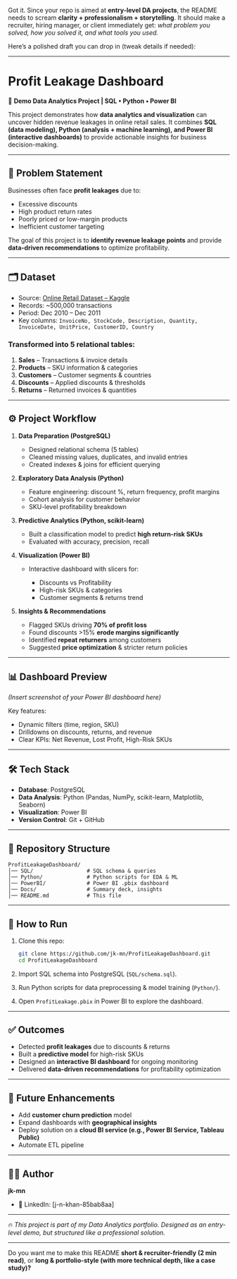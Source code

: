 Got it. Since your repo is aimed at **entry-level DA projects**, the README needs to scream **clarity + professionalism + storytelling**. It should make a recruiter, hiring manager, or client immediately get: *what problem you solved, how you solved it, and what tools you used.*

Here’s a polished draft you can drop in (tweak details if needed):

---

# Profit Leakage Dashboard

🚀 **Demo Data Analytics Project | SQL • Python • Power BI**

This project demonstrates how **data analytics and visualization** can uncover hidden revenue leakages in online retail sales. It combines **SQL (data modeling), Python (analysis + machine learning), and Power BI (interactive dashboards)** to provide actionable insights for business decision-making.

---

## 📌 Problem Statement

Businesses often face **profit leakages** due to:

* Excessive discounts
* High product return rates
* Poorly priced or low-margin products
* Inefficient customer targeting

The goal of this project is to **identify revenue leakage points** and provide **data-driven recommendations** to optimize profitability.

---

## 🗂️ Dataset

* Source: [Online Retail Dataset – Kaggle](https://www.kaggle.com/datasets)
* Records: \~500,000 transactions
* Period: Dec 2010 – Dec 2011
* Key columns: `InvoiceNo, StockCode, Description, Quantity, InvoiceDate, UnitPrice, CustomerID, Country`

### Transformed into 5 relational tables:

1. **Sales** – Transactions & invoice details
2. **Products** – SKU information & categories
3. **Customers** – Customer segments & countries
4. **Discounts** – Applied discounts & thresholds
5. **Returns** – Returned invoices & quantities

---

## ⚙️ Project Workflow

1. **Data Preparation (PostgreSQL)**

   * Designed relational schema (5 tables)
   * Cleaned missing values, duplicates, and invalid entries
   * Created indexes & joins for efficient querying

2. **Exploratory Data Analysis (Python)**

   * Feature engineering: discount %, return frequency, profit margins
   * Cohort analysis for customer behavior
   * SKU-level profitability breakdown

3. **Predictive Analytics (Python, scikit-learn)**

   * Built a classification model to predict **high return-risk SKUs**
   * Evaluated with accuracy, precision, recall

4. **Visualization (Power BI)**

   * Interactive dashboard with slicers for:

     * Discounts vs Profitability
     * High-risk SKUs & categories
     * Customer segments & returns trend

5. **Insights & Recommendations**

   * Flagged SKUs driving **70% of profit loss**
   * Found discounts >15% **erode margins significantly**
   * Identified **repeat returners** among customers
   * Suggested **price optimization** & stricter return policies

---

## 📊 Dashboard Preview

*(Insert screenshot of your Power BI dashboard here)*

Key features:

* Dynamic filters (time, region, SKU)
* Drilldowns on discounts, returns, and revenue
* Clear KPIs: Net Revenue, Lost Profit, High-Risk SKUs

---

## 🛠️ Tech Stack

* **Database**: PostgreSQL
* **Data Analysis**: Python (Pandas, NumPy, scikit-learn, Matplotlib, Seaborn)
* **Visualization**: Power BI
* **Version Control**: Git + GitHub

---

## 📁 Repository Structure

```
ProfitLeakageDashboard/
│── SQL/                 # SQL schema & queries
│── Python/              # Python scripts for EDA & ML
│── PowerBI/             # Power BI .pbix dashboard
│── Docs/                # Summary deck, insights
│── README.md            # This file
```

---

## 🚀 How to Run

1. Clone this repo:

   ```bash
   git clone https://github.com/jk-mn/ProfitLeakageDashboard.git
   cd ProfitLeakageDashboard
   ```

2. Import SQL schema into PostgreSQL (`SQL/schema.sql`).

3. Run Python scripts for data preprocessing & model training (`Python/`).

4. Open `ProfitLeakage.pbix` in Power BI to explore the dashboard.

---

## ✅ Outcomes

* Detected **profit leakages** due to discounts & returns
* Built a **predictive model** for high-risk SKUs
* Designed an **interactive BI dashboard** for ongoing monitoring
* Delivered **data-driven recommendations** for profitability optimization

---

## 📌 Future Enhancements

* Add **customer churn prediction** model
* Expand dashboards with **geographical insights**
* Deploy solution on a **cloud BI service (e.g., Power BI Service, Tableau Public)**
* Automate ETL pipeline

---

## 👨‍💻 Author

**jk-mn**


* 💼 LinkedIn: [j-n-khan-85bab8aa]


---

🔥 *This project is part of my Data Analytics portfolio. Designed as an entry-level demo, but structured like a professional solution.*

---

Do you want me to make this README **short & recruiter-friendly (2 min read)**, or **long & portfolio-style (with more technical depth, like a case study)?**

